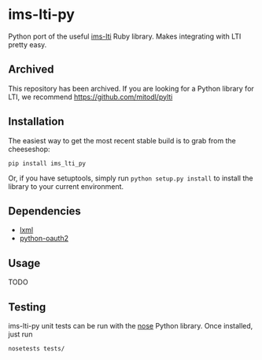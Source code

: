 # ims-lti-py

Python port of the useful [ims-lti](https://github.com/instructure/ims-lti) Ruby library. Makes integrating with LTI pretty easy.

## Archived 

This repository has been archived. If you are looking for a Python library for LTI, we recommend https://github.com/mitodl/pylti


## Installation

The easiest way to get the most recent stable build is to grab from the cheeseshop:

```
pip install ims_lti_py
```

Or, if you have setuptools, simply run `python setup.py install` to install the library to your current environment.

## Dependencies

 * [lxml](https://github.com/lxml/lxml)
 * [python-oauth2](https://github.com/simplegeo/python-oauth2)

## Usage

TODO

## Testing
ims-lti-py unit tests can be run with the [nose](http://readthedocs.org/docs/nose/en/latest/) Python library. Once installed, just run

    nosetests tests/
